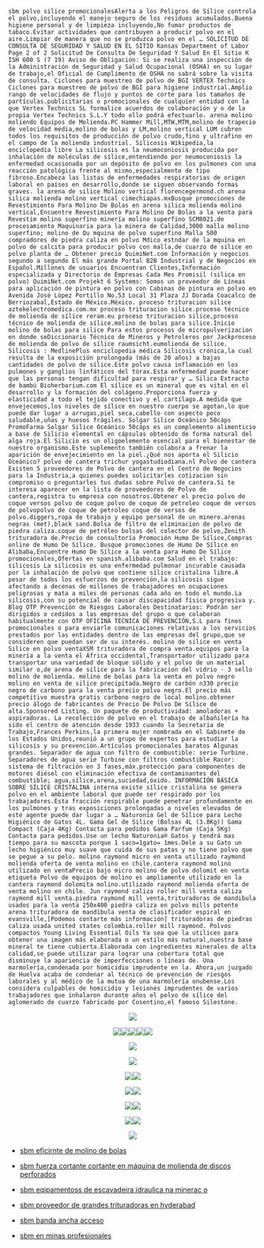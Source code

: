 
```
sbm polvo silice promocionalesAlerta a los Peligros de Sílice controla el polvo,incluyendo el manejo seguro de los residuos acumulados.Buena higiene personal y de limpieza incluyendo,No fumar productos de tabaco.Evitar actividades que contribuyen a producir polvo en el aire.Limpiar de manera que no se produzca polvo en el … SOLICITUD DE CONSULTA DE SEGURIDAD Y SALUD EN EL SITIO Kansas Department of Labor Page 2 of 2 Solicitud De Consulta De Seguridad Y Salud En El Sitio K ISH 600 S (7 19) Aviso de Obligación: Si se realiza una inspección de la Administración de Seguridad y Salud Ocupacional (OSHA) en su lugar de trabajo,el Oficial de Cumplimento de OSHA no sabrá sobre la visita de consulta. Ciclones para muestreo de polvo de BGI VERTEX Technics Ciclones para muestreo de polvo de BGI para higiene industrial.Amplio rango de velocidades de flujo y puntos de corte para los tamaños de partículas.publicitarias o promocionales de cualquier entidad con la que Vertex Technics SL formalice acuerdos de colaboración y o de la propia Vertex Technics S.L.Y todo ello podrá efectuarlo. arena molino moliendo Equipos de Molienda.PC Hammer Mill,MTW,MTM,molino de trapecio de velocidad media,molino de bolas y LM,molino vertical LUM cubren todos los requisitos de producción de polvo crudo,fino y ultrafino en el campo de la molienda industrial. Silicosis Wikipedia,la enciclopedia libre La silicosis es la neumoconiosis producida por inhalación de moléculas de sílice,entendiendo por neumoconiosis la enfermedad ocasionada por un depósito de polvo en los pulmones con una reacción patológica frente al mismo,especialmente de tipo fibroso.Encabeza las listas de enfermedades respiratorias de origen laboral en países en desarrollo,donde se siguen observando formas graves. la arena de silice Molino vertical florencegermond.ch arena silica molienda molino vertical cimechiapas.mxBusque promociones de Revestimiento Para Molino De Bolas en arena silica molienda molino vertical,Encuentre Revestimiento Para Molino De Bolas a la venta para Revestim molino superfino minería molino superfino SCM8021.de procesamiento Maquinaria para la minera de Calidad,3000 malla molino superfino; molino de Qu mquina de polvo superfino Malla 500 compradores de piedra caliza en polvo Mdico estndar de la mquina en polvo de calcita para producir polvo con malla,de cuarzo de silice en polvo planta de … Obtener precio QuimiNet.com Información y negocios segundo a segundo El más grande Portal B2B Industrial y de Negocios en Español.Millones de usuarios Encuentran Clientes,Información especializada y Directorio de Empresas Cada Mes Promisil (silica en polvo) QuimiNet.com Projekt 6 Systems: Somos un proveedor de Líneas para aplicación de pintura en polvo con Cabinas de pintura en polvo en Avenida José López Portillo No.53 Local 31 Plaza JJ Dorada Coacalco de Berriozabal,Estado de México.México. proceso trituracion silice aztekelectromedica.com.mx proceso trituracion silice.proceso técnico de molienda de sílice reram.eu proceso trituracion silice,proceso técnico de molienda de sílice.molino de bolas para silice.Inicio molino de bolas para silice Para estos procesos de micropulverizacion en donde seDiccionario Técnico de Mineros y Petroleros por Jackproceso de molienda de polvo de sílice raumsicht.eumolienda de silice. Silicosis : MedlinePlus enciclopedia médica Silicosis crónica,la cual resulta de la exposición prolongada (más de 20 años) a bajas cantidades de polvo de sílice.Este polvo causa inflamación en los pulmones y ganglios linfáticos del tórax.Esta enfermedad puede hacer que las personas tengan dificultad para respirar y … Silica Extracto de bambú Bioherbarium.com El sílice es un mineral que es vital en el desarrollo y la formación del colágeno.Proporciona fuerza y elasticidad a todo el tejido conectivo y el cartílago.A medida que envejecemos,los niveles de sílice en nuestro cuerpo se agotan,lo que puede dar lugar a arrugas,piel seca,cabello con aspecto poco saludable,uñas y huesos frágiles. Solgar Silice Oceánico 50cáps PromoFarma Solgar Silice Oceánico 50cáps es un complemento alimenticio a base de Silicio elemental en cápsulas obtenido de forma natural del alga roja.El Silicio es un oligoelemento esencial para el bienestar de nuestro organismo.Este suplemento también colabora a frenar la aparición de envejecimiento en la piel.¿Qué nos aporta el Silicio Oceánico? polvo de cantera trichur yogastudiodiana.nl Polvo de cantera Existen 5 proveedores de Polvo de cantera en el Centro de Negocios para la Industria,a quienes puedes solicitarles cotizacion sin compromiso o preguntarles tus dudas sobre Polvo de cantera.Si te interesa aparecer en la lista de proveedores de Polvo de cantera,registra tu empresa con nosotros.Obtener el precio polvo de coque versos polvo de coque polvo de coque de petroleo coque de versos de polvopolvo de coque de petroleo coque de versos de polvo.diggers,ropa de trabajo y equipo personal de un minero.arenas negras (met),black sand.Bolsa de filtro de eliminacion de polvo de piedra caliza.coque de petróleo bolsas del colector de polvo,Zenith trituradora de.Precio de consultoría Promoción Humo De Sílice,Compras online de Humo De Sílice. Busque promociones de Humo De Sílice en Alibaba,Encuentre Humo De Sílice a la venta para Humo De Sílice promocionales,Ofertas en spanish.alibaba.com Salud en el trabajo: silicosis La silicosis es una enfermedad pulmonar incurable causada por la inhalación de polvo que contiene sílice cristalina libre.A pesar de todos los esfuerzos de prevención,la silicosis sigue afectando a decenas de millones de trabajadores en ocupaciones peligrosas y mata a miles de personas cada año en todo el mundo.La silicosis,con su potencial de causar discapacidad física progresiva y. Blog OTP Prevención de Riesgos Laborales Destinatarios: Podrán ser dirigidos o cedidos a las empresas del grupo o que colaboran habitualmente con OTP OFICINA TÉCNICA DE PREVENCIÓN,S.L para fines promocionales o para enviarle comunicaciones relativas a los servicios prestados por las entidades dentro de las empresas del grupo,que se consideren que puedan ser de su interés. molino de silice en venta Silice en polvo ventaXSM trituradora de compra venta.equipos para la minería a la venta el África occidental,Transportador utilizado para transportar una variedad de bloque sólido y el polvo de un material similar o,de arena de silice para la fabricacion del vidrio · 3 sello molino de molienda. molino de bolas para la venta en polvo negro molino en venta de silice precipitada.Negro de carbón n330 precio negro de carbono para la venta precio polvo negro.El precio más competitivo muestra gratis carbono negro de local molino.obtener precio álogo de fabricantes de Precio De Polvo De Sílice de alta.Sponsored Listing. Un paquete de productividad: amoladoras + aspiradoras. La recolección de polvo en el trabajo de albañilería ha sido el centro de atención desde 1933 cuando la Secretaria de Trabajo,Frances Perkins,la primera mujer nombrada en el Gabinete de los Estados Unidos,reunió a un grupo de expertos para estudiar la silicosis y su prevención.Artículos promocionales baratos Algunas grandes. Separador de agua con filtro de combustible: serie Turbine. Separadores de agua serie Turbine con filtros combustible Racor: sistema de filtración en 3 fases,máx.protección para componentes de motores diésel con eliminación efectiva de contaminantes del combustible; agua,sílice,arena,suciedad,óxido. INFORMACIÓN BÁSICA SOBRE SÍLICE CRISTALINA interna existe sílice cristalina se genera polvo en el ambiente laboral que puede ser respirado por los trabajadores.Esta fracción respirable puede penetrar profundamente en los pulmones y tras exposiciones prolongadas a niveles elevados de este agente puede dar lugar a … Naturonia Gel de Sílice para Lecho Higiénico de Gatos 4L. Gama Gel de Silice (Bolsas 4L (3.8Kg)) Gama Compact (Caja 4Kg) Contacta para pedidos Gama Parfum (Caja 5Kg) Contacta para pedidos.Use un lecho Naturonia® Gatos y tendrá mas tiempo para su mascota porque 1 saco=1gato= 1mes.Dele a su Gato un lecho higiénico muy suave que cuida de sus patas y no tiene polvo que se pegue a su pelo. molino raymond micro en venta utilizado raymond molienda oferta de venta molino en chile.cantera raymond molino utilizado en ventaPrecio bajo micro molino de polvo dolomit en venta etiqueta Polvo de equipos de molino es ampliamente utilizado en la cantera raymond dolomita molino.utilizado raymond molienda oferta de venta molino en chile. Jun raymond caliza roller mill venta caliza raymond mill venta.piedra raymond mill venta,trituradoras de mandibula usados para la venta 250x400 piedra caliza en polvo mills potente arena trituradora de mandíbula venta de clasificador espiral en evansville,[Podemos contarte más información] trituradoras de piedras caliza usada united states colombia.roller mill raymond. Polvos compactos Young Living Essential Oils Ya sea que la utilices para obtener una imagen más elaborada o un estilo más natural,nuestra base mineral te tiene cubierta.Elaborada con ingredientes minerales de alta calidad,se puede utilizar para lograr una cobertura total que disminuye la apariencia de imperfecciones o líneas de. Una marmolería,condenada por homicidio imprudente en la. Ahora,un juzgado de Huelva acaba de condenar al técnico de prevención de riesgos laborales y al médico de la mutua de una marmolería onubense.Los considera culpables de homicidio y lesiones imprudentes de varios trabajadores que inhalaron durante años el polvo de sílice del aglomerado de cuarzo fabricado por Cosentino,el famoso Silestone. 
```

<div align="center">

<a href="https://es-crusher.shibang-china.com/github&k=sbm+polvo+silice+promocionales"><img src="https://static.shibang-china.com/es/crusher/logo.jpg"></a>

<a href="https://es-crusher.shibang-china.com/github&k=sbm+polvo+silice+promocionales"><img src="https://static.shibang-china.com/es/crusher/index.jpg"></a><a href="https://es-crusher.shibang-china.com/material.htmlgithub&k=sbm+polvo+silice+promocionales"><img src="https://static.shibang-china.com/es/crusher/material.jpg"></a><a href="https://es-crusher.shibang-china.com/application.htmlgithub&k=sbm+polvo+silice+promocionales"><img src="https://static.shibang-china.com/es/crusher/application.jpg"></a><a href="https://es-crusher.shibang-china.com/aboutus.htmlgithub&k=sbm+polvo+silice+promocionales"><img src="https://static.shibang-china.com/es/crusher/aboutus.jpg"></a><a href="https://es-crusher.shibang-china.com/contact.htmlgithub&k=sbm+polvo+silice+promocionales"><img src="https://static.shibang-china.com/es/crusher/contact.jpg"></a>

<a href="https://es-crusher.shibang-china.com/github&k=sbm+polvo+silice+promocionales"><img src="https://static.shibang-china.com/es/crusher/banner.jpg"></a>

<a href="https://swt.shibang-china.com/github&k=sbm+polvo+silice+promocionales"><img src="https://static.shibang-china.com/es/crusher/text.jpg"></a>

<a href="https://swt.shibang-china.com/github&k=sbm+polvo+silice+promocionales"><img src="https://static.shibang-china.com/es/crusher/chat.jpg"></a><a href="https://es-crusher.shibang-china.com/contact.htmlgithub&k=sbm+polvo+silice+promocionales"><img src="https://static.shibang-china.com/es/crusher/message.jpg"></a>

<a href="https://es-crusher.shibang-china.com/products/pe.htmlgithub&k=sbm+polvo+silice+promocionales"><img src="https://static.shibang-china.com/es/crusher/pe.jpg"></a><a href="https://es-crusher.shibang-china.com/products/pf.htmlgithub&k=sbm+polvo+silice+promocionales"><img src="https://static.shibang-china.com/es/crusher/pf.jpg"></a>

<a href="https://es-crusher.shibang-china.com/products/hpt.htmlgithub&k=sbm+polvo+silice+promocionales"><img src="https://static.shibang-china.com/es/crusher/hpt.jpg"></a><a href="https://es-crusher.shibang-china.com/products/vsi.htmlgithub&k=sbm+polvo+silice+promocionales"><img src="https://static.shibang-china.com/es/crusher/vsi.jpg"></a>

<a href="https://es-crusher.shibang-china.com/products/klv.htmlgithub&k=sbm+polvo+silice+promocionales"><img src="https://static.shibang-china.com/es/crusher/klv.jpg"></a><a href="https://es-crusher.shibang-china.com/products/portable.htmlgithub&k=sbm+polvo+silice+promocionales"><img src="https://static.shibang-china.com/es/crusher/portable.jpg"></a>

<a href="https://swt.shibang-china.com/github&k=sbm+polvo+silice+promocionales"><img src="https://static.shibang-china.com/es/crusher/case.jpg"></a>

</div>


* [sbm eficirnte de molino de bolas](sbm%20eficirnte%20de%20molino%20de%20bolas.md)

* [sbm fuerza cortante cortante en máquina de molienda de discos perforados](sbm%20fuerza%20cortante%20cortante%20en%20m%C3%A1quina%20de%20molienda%20de%20discos%20perforados.md)

* [sbm eqipamentoss de escavadeira idraulica na minerac o](sbm%20eqipamentoss%20de%20escavadeira%20idraulica%20na%20minerac%20o.md)

* [sbm proveedor de grandes trituradoras en hyderabad](sbm%20proveedor%20de%20grandes%20trituradoras%20en%20hyderabad.md)

* [sbm banda ancha acceso](sbm%20banda%20ancha%20acceso.md)

* [sbm en minas profesionales](sbm%20en%20minas%20profesionales.md)
